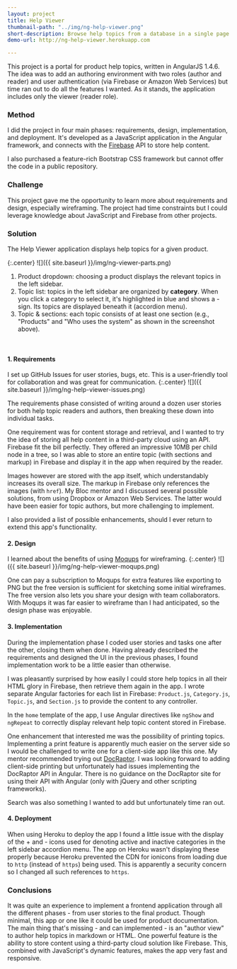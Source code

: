 ```yaml
---
layout: project
title: Help Viewer
thumbnail-path: "../img/ng-help-viewer.png"
short-description: Browse help topics from a database in a single page application implemented in AngularJS.
demo-url: http://ng-help-viewer.herokuapp.com

---
```

This project is a portal for product help topics, written in AngularJS 1.4.6. The idea was to add an authoring environment with two roles (author and reader) and user authentication (via Firebase or Amazon Web Services) but time ran out to do all the features I wanted. As it stands, the application includes only the viewer (reader role).

### Method

I did the project in four main phases: requirements, design, implementation, and deployment. It's developed as a JavaScript application in the Angular framework, and connects with the [Firebase](https://www.firebase.com/) API to store help content.

I also purchased a feature-rich Bootstrap CSS framework but cannot offer the code in a public repository.

### Challenge

This project gave me the opportunity to learn more about requirements and design, especially wireframing. The project had time constraints but I could leverage knowledge about JavaScript and Firebase from other projects.

### Solution

The Help Viewer application displays help topics for a given product.

{:.center}
![]({{ site.baseurl }}/img/ng-viewer-parts.png)

1. Product dropdown: choosing a product displays the relevant topics in the left sidebar.
2. Topic list: topics in the left sidebar are organized by **category**. When you click a category to select it, it's highlighted in blue and shows a - sign. Its topics are displayed beneath it (accordion menu).
3. Topic & sections: each topic consists of at least one section (e.g., "Products" and "Who uses the system" as shown in the screenshot above).

<br>

#### 1. Requirements

I set up GitHub Issues for user stories, bugs, etc. This is a user-friendly tool for collaboration and was great for communication.
{:.center}
![]({{ site.baseurl }}/img/ng-help-viewer-issues.png)

The requirements phase consisted of writing around a dozen user stories for both help topic readers and authors, then breaking these down into individual tasks.

One requirement was for content storage and retrieval, and I wanted to try the idea of storing all help content in a third-party cloud using an API. Firebase fit the bill perfectly. They offered an impressive 10MB per child node in a tree, so I was able to store an entire topic (with sections and markup) in Firebase and display it in the app when required by the reader.

Images however are stored with the app itself, which understandably increases its overall size. The markup in Firebase only references the images (with `href`). My Bloc mentor and I discussed several possible solutions, from using Dropbox or Amazon Web Services. The latter would have been easier for topic authors, but more challenging to implement.

I also provided a list of possible enhancements, should I ever return to extend this app's functionality.

#### 2. Design

I learned about the benefits of using [Moqups](https://moqups.com/) for wireframing.
{:.center}
![]({{ site.baseurl }}/img/ng-help-viewer-moqups.png)

One can pay a subscription to Moqups for extra features like exporting to PNG but the free version is sufficient for sketching some initial wireframes. The free version also lets you share your design with team collaborators. With Moqups it was far easier to wireframe than I had anticipated, so the design phase was enjoyable.

#### 3. Implementation

During the implementation phase I coded user stories and tasks one after the other, closing them when done. Having already described the requirements and designed the UI in the previous phases, I found implementation work to be a little easier than otherwise.

I was pleasantly surprised by how easily I could store help topics in all their HTML glory in Firebase, then retrieve them again in the app. I wrote separate Angular factories for each list in Firebase: `Product.js`, `Category.js`, `Topic.js`, and `Section.js` to provide the content to any controller.

In the `home` template of the app, I use Angular directives like `ngShow` and `ngRepeat` to correctly display relevant help topic content stored in Firebase.

One enhancement that interested me was the possibility of printing topics. Implementing a print feature is apparently much easier on the server side so I would be challenged to write one for a client-side app like this one. My mentor recommended trying out [DocRaptor](https://docraptor.com/). I was looking forward to adding client-side printing but unfortunately had issues implementing the DocRaptor API in Angular. There is no guidance on the DocRaptor site for using their API with Angular (only with jQuery and other scripting frameworks).

Search was also something I wanted to add but unfortunately time ran out.

#### 4. Deployment

When using Heroku to deploy the app I found a little issue with the display of the + and - icons used for denoting active and inactive categories in the left sidebar accordion menu. The app on Heroku wasn't displaying these properly because Heroku prevented the CDN for ionicons from loading due to `http` (instead of `https`) being used. This is apparently a security concern so I changed all such references to `https`.

### Conclusions

It was quite an experience to implement a frontend application through all the different phases - from user stories to the final product. Though minimal, this app or one like it could be used for product documentation. The main thing that's missing - and can implemented - is an "author view" to author help topics in markdown or HTML. One powerful feature is the ability to store content using a third-party cloud solution like Firebase. This, combined with JavaScript's dynamic features, makes the app very fast and responsive.
